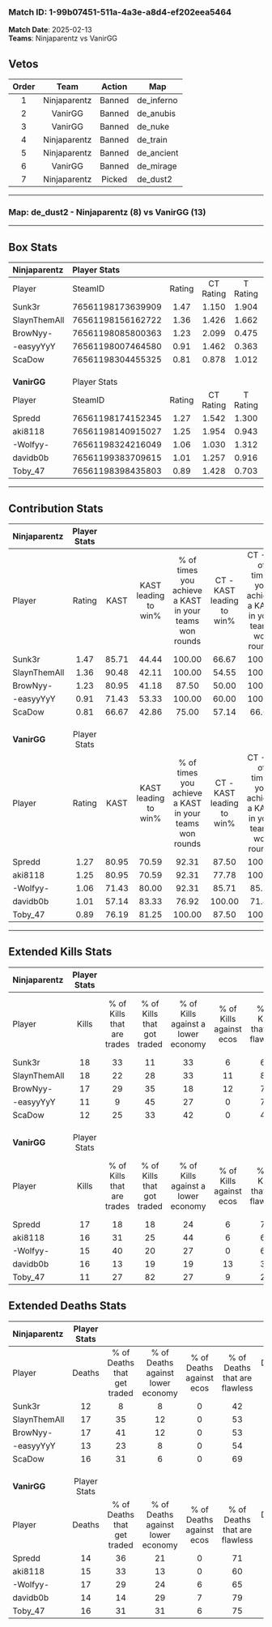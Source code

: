 ### Match ID: 1-99b07451-511a-4a3e-a8d4-ef202eea5464  
**Match Date**: 2025-02-13  
**Teams**: Ninjaparentz vs VanirGG  

## Vetos  

| Order | Team | Action | Map |
| :---: | :--: | :----: | --- |
| 1 | Ninjaparentz | Banned | de_inferno |
| 2 | VanirGG | Banned | de_anubis |
| 3 | VanirGG | Banned | de_nuke |
| 4 | Ninjaparentz | Banned | de_train |
| 5 | Ninjaparentz | Banned | de_ancient |
| 6 | VanirGG | Banned | de_mirage |
| 7 | Ninjaparentz | Picked | de_dust2 |

---  

### **Map**: de_dust2 - Ninjaparentz (8) vs VanirGG (13)  
---  

## Box Stats  

| **Ninjaparentz** | Player Stats      |        |           |          |       |       |       |         |        |      |     |
| :- | :- | :-: | :-: | :-: | :-: | :-: | :-: | :-: | :-: | :-: | :-: |
| Player           | SteamID           | Rating | CT Rating | T Rating | KAST  |  ADR  | Kills | Assists | Deaths | K/D  | HS% |
| Sunk3r           | 76561198173639909 |  1.47  |   1.150   |  1.904   | 85.71 | 101.0 |  18   |    5    |   12   | 1.50 | 50  |
| SlaynThemAll     | 76561198156162722 |  1.36  |   1.426   |  1.662   | 90.48 | 93.3  |  18   |    7    |   17   | 1.06 | 50  |
| BrowNyy-         | 76561198085800363 |  1.23  |   2.099   |  0.475   | 80.95 | 86.4  |  17   |    6    |   17   | 1.00 | 41  |
| -easyyYyY        | 76561198007464580 |  0.91  |   1.462   |  0.363   | 71.43 | 59.4  |  11   |    4    |   13   | 0.85 | 18  |
| ScaDow           | 76561198304455325 |  0.81  |   0.878   |  1.012   | 66.67 | 54.0  |  12   |    0    |   16   | 0.75 | 75  |
|                  |                   |        |           |          |       |       |       |         |        |      |     |
|                  |                   |        |           |          |       |       |       |         |        |      |     |
|                  |                   |        |           |          |       |       |       |         |        |      |     |
| **VanirGG**      | Player Stats      |        |           |          |       |       |       |         |        |      |     |
| Player           | SteamID           | Rating | CT Rating | T Rating | KAST  |  ADR  | Kills | Assists | Deaths | K/D  | HS% |
| Spredd           | 76561198174152345 |  1.27  |   1.542   |  1.300   | 80.95 | 79.6  |  17   |    4    |   14   | 1.21 | 47  |
| aki8118          | 76561198140915027 |  1.25  |   1.954   |  0.943   | 80.95 | 89.6  |  16   |    6    |   15   | 1.07 | 68  |
| -Wolfyy-         | 76561198324216049 |  1.06  |   1.030   |  1.312   | 71.43 | 80.1  |  15   |    8    |   17   | 0.88 | 53  |
| davidb0b         | 76561199383709615 |  1.01  |   1.257   |  0.916   | 57.14 | 68.8  |  16   |    2    |   14   | 1.14 | 87  |
| Toby_47          | 76561198398435803 |  0.89  |   1.428   |  0.703   | 76.19 | 59.2  |  11   |    7    |   16   | 0.69 | 54  |
---  

## Contribution Stats  

| **Ninjaparentz** | Player Stats |       |                      |                                                        |                           |                                                             |                          |                                                            |
| :- | :-: | :-: | :-: | :-: | :-: | :-: | :-: | :-: |
| Player           |    Rating    | KAST  | KAST leading to win% | % of times you achieve a KAST in your teams won rounds | CT - KAST leading to win% | CT - % of times you achieve a KAST in your teams won rounds | T - KAST leading to win% | T - % of times you achieve a KAST in your teams won rounds |
| Sunk3r           |     1.47     | 85.71 |        44.44         |                         100.00                         |           66.67           |                           100.00                            |          22.22           |                           100.00                           |
| SlaynThemAll     |     1.36     | 90.48 |        42.11         |                         100.00                         |           54.55           |                           100.00                            |          25.00           |                           100.00                           |
| BrowNyy-         |     1.23     | 80.95 |        41.18         |                         87.50                          |           50.00           |                           100.00                            |          20.00           |                           50.00                            |
| -easyyYyY        |     0.91     | 71.43 |        53.33         |                         100.00                         |           60.00           |                           100.00                            |          40.00           |                           100.00                           |
| ScaDow           |     0.81     | 66.67 |        42.86         |                         75.00                          |           57.14           |                            66.67                            |          28.57           |                           100.00                           |
|                  |              |       |                      |                                                        |                           |                                                             |                          |                                                            |
|                  |              |       |                      |                                                        |                           |                                                             |                          |                                                            |
|                  |              |       |                      |                                                        |                           |                                                             |                          |                                                            |
| **VanirGG**      | Player Stats |       |                      |                                                        |                           |                                                             |                          |                                                            |
| Player           |    Rating    | KAST  | KAST leading to win% | % of times you achieve a KAST in your teams won rounds | CT - KAST leading to win% | CT - % of times you achieve a KAST in your teams won rounds | T - KAST leading to win% | T - % of times you achieve a KAST in your teams won rounds |
| Spredd           |     1.27     | 80.95 |        70.59         |                         92.31                          |           87.50           |                           100.00                            |          55.56           |                           83.33                            |
| aki8118          |     1.25     | 80.95 |        70.59         |                         92.31                          |           77.78           |                           100.00                            |          62.50           |                           83.33                            |
| -Wolfyy-         |     1.06     | 71.43 |        80.00         |                         92.31                          |           85.71           |                            85.71                            |          75.00           |                           100.00                           |
| davidb0b         |     1.01     | 57.14 |        83.33         |                         76.92                          |          100.00           |                            71.43                            |          71.43           |                           83.33                            |
| Toby_47          |     0.89     | 76.19 |        81.25         |                         100.00                         |           87.50           |                           100.00                            |          75.00           |                           100.00                           |
---  

## Extended Kills Stats  

| **Ninjaparentz** | Player Stats |                            |                            |                                    |                         |                              |                                 |                                       |                    |           |
| :- | :-: | :-: | :-: | :-: | :-: | :-: | :-: | :-: | :-: | :-: |
| Player           |    Kills     | % of Kills that are trades | % of Kills that got traded | % of Kills against a lower economy | % of Kills against ecos | % of Kills that are flawless | % of Kills that are close duels | % of Kills that are assisted by flash | Pistol Round Kills | AWP Kills |
| Sunk3r           |      18      |             33             |             11             |                 33                 |            6            |              67              |                6                |                   6                   |         2          |     0     |
| SlaynThemAll     |      18      |             22             |             28             |                 33                 |           11            |              89              |                0                |                   0                   |         1          |     0     |
| BrowNyy-         |      17      |             29             |             35             |                 18                 |           12            |              71              |                6                |                   0                   |         1          |     0     |
| -easyyYyY        |      11      |             9              |             45             |                 27                 |            0            |              73              |                0                |                   0                   |         2          |     6     |
| ScaDow           |      12      |             25             |             33             |                 42                 |            0            |              42              |                0                |                   0                   |         1          |     0     |
|                  |              |                            |                            |                                    |                         |                              |                                 |                                       |                    |           |
|                  |              |                            |                            |                                    |                         |                              |                                 |                                       |                    |           |
|                  |              |                            |                            |                                    |                         |                              |                                 |                                       |                    |           |
| **VanirGG**      | Player Stats |                            |                            |                                    |                         |                              |                                 |                                       |                    |           |
| Player           |    Kills     | % of Kills that are trades | % of Kills that got traded | % of Kills against a lower economy | % of Kills against ecos | % of Kills that are flawless | % of Kills that are close duels | % of Kills that are assisted by flash | Pistol Round Kills | AWP Kills |
| Spredd           |      17      |             18             |             18             |                 24                 |            6            |              71              |                0                |                   6                   |         1          |    12     |
| aki8118          |      16      |             31             |             25             |                 44                 |            6            |              63              |                0                |                   0                   |         2          |     0     |
| -Wolfyy-         |      15      |             40             |             20             |                 27                 |            0            |              60              |                7                |                   7                   |         2          |     0     |
| davidb0b         |      16      |             13             |             19             |                 19                 |           13            |              38              |                6                |                   6                   |         2          |     0     |
| Toby_47          |      11      |             27             |             82             |                 27                 |            9            |              27              |                9                |                   9                   |         1          |     1     |
## Extended Deaths Stats  

| **Ninjaparentz** | Player Stats |                             |                                   |                          |                               |                            |                           |               |
| :- | :-: | :-: | :-: | :-: | :-: | :-: | :-: | :-: |
| Player           |    Deaths    | % of Deaths that get traded | % of Deaths against lower economy | % of Deaths against ecos | % of Deaths that are flawless | % of Deaths that are close | % of Deaths while blinded | Deaths to AWP |
| Sunk3r           |      12      |              8              |                 8                 |            0             |              42               |             0              |             8             |       2       |
| SlaynThemAll     |      17      |             35              |                12                 |            0             |              53               |             12             |            12             |       2       |
| BrowNyy-         |      17      |             41              |                12                 |            0             |              53               |             0              |             6             |       1       |
| -easyyYyY        |      13      |             23              |                 8                 |            0             |              54               |             8              |             0             |       1       |
| ScaDow           |      16      |             31              |                 6                 |            0             |              69               |             0              |             0             |       7       |
|                  |              |                             |                                   |                          |                               |                            |                           |               |
|                  |              |                             |                                   |                          |                               |                            |                           |               |
|                  |              |                             |                                   |                          |                               |                            |                           |               |
| **VanirGG**      | Player Stats |                             |                                   |                          |                               |                            |                           |               |
| Player           |    Deaths    | % of Deaths that get traded | % of Deaths against lower economy | % of Deaths against ecos | % of Deaths that are flawless | % of Deaths that are close | % of Deaths while blinded | Deaths to AWP |
| Spredd           |      14      |             36              |                21                 |            0             |              71               |             0              |             0             |       1       |
| aki8118          |      15      |             33              |                13                 |            0             |              60               |             7              |             0             |       3       |
| -Wolfyy-         |      17      |             29              |                24                 |            6             |              65               |             0              |             0             |       1       |
| davidb0b         |      14      |             14              |                29                 |            7             |              79               |             0              |             7             |       1       |
| Toby_47          |      16      |             31              |                31                 |            6             |              75               |             6              |             0             |       0       |
